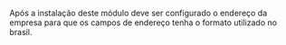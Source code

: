 Após a instalação deste módulo deve ser configurado o endereço da
empresa para que os campos de endereço tenha o formato utilizado no
brasil.
